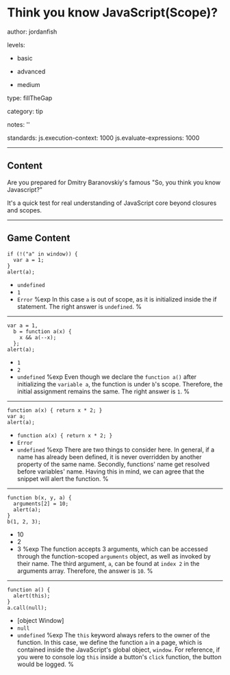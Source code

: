 # Think you know JavaScript(Scope)?
author: jordanfish

levels:

  - basic

  - advanced

  - medium

type: fillTheGap

category: tip

notes: ''

standards:
  js.execution-context: 1000
  js.evaluate-expressions: 1000

---
## Content

Are you prepared for Dmitry Baranovskiy's famous "So, you think you know Javascript?"

It's a quick test for real understanding of JavaScript core beyond closures and scopes.

---
## Game Content

```
if (!("a" in window)) {
  var a = 1;
}
alert(a);
```

* `undefined`
* `1`
* `Error`
%exp
In this case `a` is out of scope, as it is initialized inside the if statement. The right answer is `undefined`.
%

---
```
var a = 1,
  b = function a(x) {
    x && a(--x);
  };
alert(a);
```
* `1`
* `2`
* `undefined`
%exp
Even though we declare the `function a()` after initializing the `variable a`, the function is under `b`'s scope.
Therefore, the initial assignment remains the same. The right answer is `1`.
%

---
```
function a(x) { return x * 2; }
var a;
alert(a);
```
* `function a(x) { return x * 2; }`
* `Error`
* `undefined`
%exp
There are two things to consider here. In general, if a name has already been defined, it is never overridden by another property of the same name. Secondly, functions' name get resolved before variables' name. Having this in mind, we can agree that the snippet will alert the function.
%

---
```
function b(x, y, a) {
  arguments[2] = 10;
  alert(a);
}
b(1, 2, 3);
```
* 10
* 2
* 3
%exp
The function accepts 3 arguments, which can be accessed through the function-scoped `arguments` object, as well as invoked by their name. The third argument, `a`, can be found at `index 2` in the arguments array. Therefore, the answer is `10`.
%

---
```
function a() {
  alert(this);
}
a.call(null);
```
* [object Window]
* `null`
* `undefined`
%exp
The `this` keyword always refers to the owner of the function. In this case, we define the function `a` in a page, which is contained inside the JavaScript's global object, `window`. For reference, if you were to console log `this` inside a button's `click` function, the button would be logged.
%

